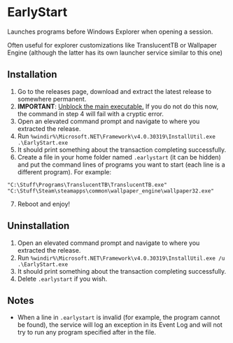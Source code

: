 ﻿# EarlyStart

Launches programs before Windows Explorer when opening a session.

Often useful for explorer customizations like TranslucentTB or Wallpaper Engine (although the latter has its own launcher service similar to this one)

## Installation

1. Go to the releases page, download and extract the latest release to somewhere permanent.
2. **IMPORTANT**: [Unblock the main executable.](https://www.tenforums.com/tutorials/5357-unblock-file-windows-10-a.html#option1) If you do not do this now, the command in step 4 will fail with a cryptic error.
3. Open an elevated command prompt and navigate to where you extracted the release.
4. Run `%windir%\Microsoft.NET\Framework\v4.0.30319\InstallUtil.exe .\EarlyStart.exe`
5. It should print something about the transaction completing successfully.
6. Create a file in your home folder named `.earlystart` (it can be hidden) and put the command lines of programs you want to start (each line is a different program). For example:
  ```
  "C:\Stuff\Programs\TranslucentTB\TranslucentTB.exe"
  "C:\Stuff\Steam\steamapps\common\wallpaper_engine\wallpaper32.exe"
  ```
7. Reboot and enjoy!

## Uninstallation

1. Open an elevated command prompt and navigate to where you extracted the release.
2. Run `%windir%\Microsoft.NET\Framework\v4.0.30319\InstallUtil.exe /u .\EarlyStart.exe`
3. It should print something about the transaction completing successfully.
4. Delete `.earlystart` if you wish.

## Notes

- When a line in `.earlystart` is invalid (for example, the program cannot be found), the service will log an exception in its Event Log and will not try to run any program specified after in the file.